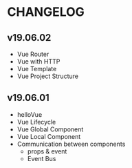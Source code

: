 # CHANGELOG

## v19.06.02
- Vue Router
- Vue with HTTP
- Vue Template
- Vue Project Structure

## v19.06.01
- helloVue
- Vue Lifecycle
- Vue Global Component
- Vue Local Component
- Communication between components
  - props & event
  - Event Bus
